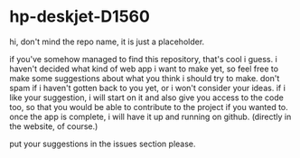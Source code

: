 # hp-deskjet-D1560
hi, don't mind the repo name, it is just a placeholder.

if you've somehow managed to find this repository, that's cool i guess.
i haven't decided what kind of web app i want to make yet, so feel free to make some suggestions about what you think i should try to make.
don't spam if i haven't gotten back to you yet, or i won't consider your ideas.
if i like your suggestion, i will start on it and also give you access to the code too, so that you would be able to contribute to the project if you wanted to.
once the app is complete, i will have it up and running on github. (directly in the website, of course.)

put your suggestions in the issues section please.
